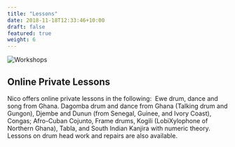 ```yaml
---
title: "Lessons"
date: 2018-11-18T12:33:46+10:00
draft: false
featured: true
weight: 6
---
```


![Workshops](/images/workshops/4.jpg)

## Online Private Lessons
Nico offers online private lessons in the following:
‍
Ewe drum, dance and song from Ghana.
Dagomba drum and dance from Ghana (Talking drum and Gungon), Djembe and Dunun (from Senegal, Guinee, and Ivory Coast),
‍
Congas; Afro-Cuban Cojunto,
Frame drums,
Kogili (LobiXylophone of Northern Ghana),
Tabla, and South Indian Kanjira with numeric theory.
‍
Lessons on drum head work and repairs are also available.